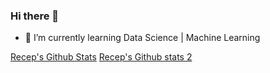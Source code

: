 ### Hi there 👋

- 🌱 I’m currently learning  Data Science | Machine Learning

[Recep's Github Stats](https://github-readme-stats.vercel.app/api?username=recepilyasoglu&show_icons=true&theme=gradient) 
[Recep's Github stats 2](https://github-readme-stats.vercel.app/api?username=recepilyasoglu&show_icons=true&theme=radical)

